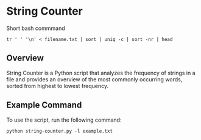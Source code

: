 # String Counter

Short bash commmand
```
tr ' ' '\n' < filename.txt | sort | uniq -c | sort -nr | head
```

## Overview
String Counter is a Python script that analyzes the frequency of strings in a file and provides an overview of the most commonly occurring words, sorted from highest to lowest frequency.

## Example Command
To use the script, run the following command:

```
python string-counter.py -l example.txt
```
